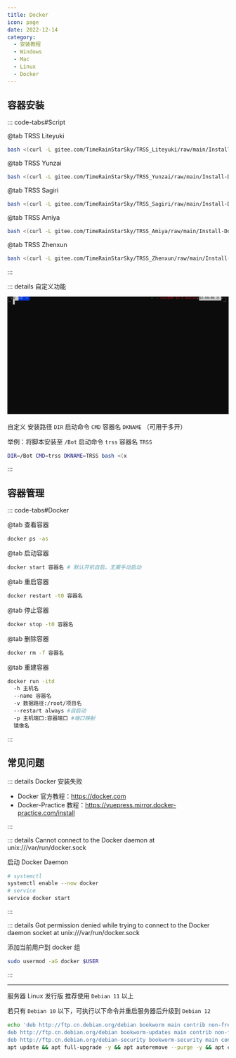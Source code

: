 ```yaml
---
title: Docker
icon: page
date: 2022-12-14
category:
  - 安装教程
  - Windows
  - Mac
  - Linux
  - Docker
---
```


## 容器安装

::: code-tabs#Script

@tab TRSS Liteyuki

```sh
bash <(curl -L gitee.com/TimeRainStarSky/TRSS_Liteyuki/raw/main/Install-Docker.sh)
```

@tab TRSS Yunzai

```sh
bash <(curl -L gitee.com/TimeRainStarSky/TRSS_Yunzai/raw/main/Install-Docker.sh)
```

@tab TRSS Sagiri

```sh
bash <(curl -L gitee.com/TimeRainStarSky/TRSS_Sagiri/raw/main/Install-Docker.sh)
```

@tab TRSS Amiya

```sh
bash <(curl -L gitee.com/TimeRainStarSky/TRSS_Amiya/raw/main/Install-Docker.sh)
```

@tab TRSS Zhenxun

```sh
bash <(curl -L gitee.com/TimeRainStarSky/TRSS_Zhenxun/raw/main/Install-Docker.sh)
```

:::

::: details 自定义功能

![示意图](./Docker.svg)

自定义 安装路径 `DIR` 启动命令 `CMD` 容器名 `DKNAME` （可用于多开）

举例：将脚本安装至 `/Bot` 启动命令 `trss` 容器名 `TRSS`

```sh
DIR=/Bot CMD=trss DKNAME=TRSS bash <(x
```

:::

## 容器管理

::: code-tabs#Docker

@tab 查看容器
```sh
docker ps -as
```

@tab 启动容器

```sh
docker start 容器名 # 默认开机自启，无需手动启动
```

@tab 重启容器

```sh
docker restart -t0 容器名
```

@tab 停止容器

```sh
docker stop -t0 容器名
```

@tab 删除容器

```sh
docker rm -f 容器名
```

@tab 重建容器

```sh
docker run -itd
  -h 主机名
  --name 容器名
  -v 数据路径:/root/项目名
  --restart always #自启动
  -p 主机端口:容器端口 #端口映射
  镜像名
```

:::

## 常见问题

::: details Docker 安装失败

- Docker 官方教程：<https://docker.com>
- Docker-Practice 教程：<https://vuepress.mirror.docker-practice.com/install>

:::

::: details Cannot connect to the Docker daemon at unix:///var/run/docker.sock

启动 Docker Daemon

```sh
# systemctl
systemctl enable --now docker
# service
service docker start
```

:::

::: details Got permission denied while trying to connect to the Docker daemon socket at unix:///var/run/docker.sock

添加当前用户到 docker 组

```sh
sudo usermod -aG docker $USER
```

:::

---

服务器 Linux 发行版 推荐使用 `Debian 11` 以上

若只有 `Debian 10` 以下，可执行以下命令并重启服务器后升级到 `Debian 12`

```sh
echo 'deb http://ftp.cn.debian.org/debian bookworm main contrib non-free
deb http://ftp.cn.debian.org/debian bookworm-updates main contrib non-free
deb http://ftp.cn.debian.org/debian-security bookworm-security main contrib non-free'>/etc/apt/sources.list
apt update && apt full-upgrade -y && apt autoremove --purge -y && apt clean
```
